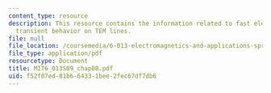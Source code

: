 ```yaml
---
content_type: resource
description: This resource contains the information related to fast electronics and
  transient behavior on TEM lines.
file: null
file_location: /coursemedia/6-013-electromagnetics-and-applications-spring-2009/f52f07ed81b664331bee2fec67df7db6_MIT6_013S09_chap08.pdf
file_type: application/pdf
resourcetype: Document
title: MIT6_013S09_chap08.pdf
uid: f52f07ed-81b6-6433-1bee-2fec67df7db6
---
```

